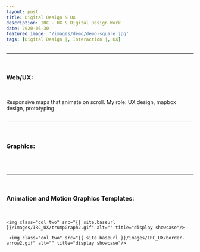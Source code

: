 ```yaml
---
layout: post
title: Digital Design & UX
description: IRC - UX & Digital Design Work
date: 2020-06-30
featured_image: '/images/demo/demo-square.jpg'
tags: [Digital Design |, Interaction |, UX]
---
```




<div class="col three">
  <hr/><br/>
  <h3>Web/UX:</h3><br/>
  <div class="col three">
    <p>Responsive maps that animate on scroll.
    My role: UX design, mapbox design, prototyping</p>
    <img class="col one" src="{{ site.baseurl }}/images/IRC_UX/mapSyriaGif2.gif" alt="" title="display showcase"/>

    
    
    
  </div>
  <hr/><br/>
  <h3>Graphics:</h3><br/>
  <!-- arrival chart tweet -->
  <div class="img_row">
     <img class="col two" src="{{ site.baseurl }}/images/IRC_UX/chartTweet.png" alt="" title="display showcase"/>
  </div>
  <br/><hr/><br/>
  <h3>Animation and Motion Graphics Templates:</h3><br/>
  <div class="img_row">
   <!-- RNOW animation Tweet -->
    <img class="col two" src="{{ site.baseurl }}/images/IRC_UX/RescueNow-tweet4.gif" alt="" title="display showcase"/>
 
  <!-- trump graph animation -->
    <img class="col two" src="{{ site.baseurl }}/images/IRC_UX/trumpGraph2.gif" alt="" title="display showcase"/>   
  
  <!-- RF arrow animation -->
     <img class="col two" src="{{ site.baseurl }}/images/IRC_UX/border-arrow2.gif" alt="" title="display showcase"/>
 
    
  </div>
</div>
	